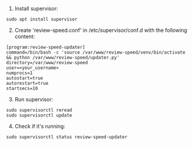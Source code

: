 1. Install supervisor:

```
sudo apt install supervisor
```

2. Create 'review-speed.conf' in /etc/supervisor/conf.d with the following content:

```
[program:review-speed-updater]
command=/bin/bash -c 'source /var/www/review-speed/venv/bin/activate && python /var/www/review-speed/updater.py'
directory=/var/www/review-speed
user=<your_username>
numprocs=1
autostart=true
autorestart=true
startsecs=10
```

3. Run supervisor:

```
sudo supervisorctl reread
sudo supervisorctl update
```
4. Check if it's running:

```
sudo supervisorctl status review-speed-updater
```